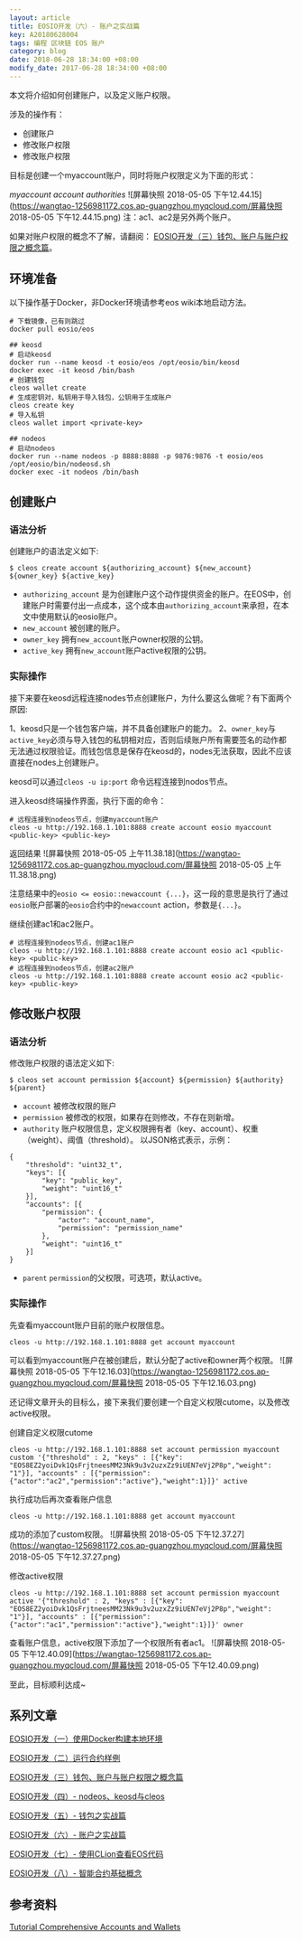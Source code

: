 ```yaml
---
layout: article
title: EOSIO开发（六）- 账户之实战篇
key: A20180628004
tags: 编程 区块链 EOS 账户
category: blog
date: 2018-06-28 18:34:00 +08:00
modify_date: 2017-06-28 18:34:00 +08:00
---
```


本文将介绍如何创建账户，以及定义账户权限。

涉及的操作有：

* 创建账户
* 修改账户权限
* 修改账户权限

目标是创建一个myaccount账户，同时将账户权限定义为下面的形式：

<!--more-->

*myaccount account authorities*
![屏幕快照 2018-05-05 下午12.44.15](https://wangtao-1256981172.cos.ap-guangzhou.myqcloud.com/屏幕快照 2018-05-05 下午12.44.15.png)
注：ac1、ac2是另外两个账户。

如果对账户权限的概念不了解，请翻阅：
[EOSIO开发（三）钱包、账户与账户权限之概念篇](https://mp.weixin.qq.com/s?__biz=MzIzMjYxMjgxNQ==&mid=2247483822&idx=1&sn=16aaa9a62cd656034141fcbab16b9e61&chksm=e893770edfe4fe18b99ede59ba762e5c9f6b9b1ee8c5cb9965e9614cf8bfa9a0625efbf1cd3f#rd)。

## 环境准备

以下操作基于Docker，非Docker环境请参考eos wiki本地启动方法。

```
# 下载镜像，已有则跳过
docker pull eosio/eos 

## keosd
# 启动keosd
docker run --name keosd -t eosio/eos /opt/eosio/bin/keosd
docker exec -it keosd /bin/bash
# 创建钱包
cleos wallet create
# 生成密钥对，私钥用于导入钱包，公钥用于生成账户
cleos create key
# 导入私钥
cleos wallet import <private-key>

## nodeos
# 启动nodeos
docker run --name nodeos -p 8888:8888 -p 9876:9876 -t eosio/eos /opt/eosio/bin/nodeosd.sh
docker exec -it nodeos /bin/bash
```

## 创建账户

### 语法分析

创建账户的语法定义如下:

```
$ cleos create account ${authorizing_account} ${new_account} ${owner_key} ${active_key}
```

* ```authorizing_account``` 是为创建账户这个动作提供资金的账户。在EOS中，创建账户时需要付出一点成本，这个成本由```authorizing_account```来承担，在本文中使用默认的eosio账户。
* ```new_account``` 被创建的账户。
* ```owner_key``` 拥有```new_account```账户owner权限的公钥。
* ```active_key``` 拥有```new_account```账户active权限的公钥。

### 实际操作

接下来要在keosd远程连接nodes节点创建账户，为什么要这么做呢？有下面两个原因:

1、keosd只是一个钱包客户端，并不具备创建账户的能力。
2、```owner_key```与```active_key```必须与导入钱包的私钥相对应，否则后续账户所有需要签名的动作都无法通过权限验证。而钱包信息是保存在keosd的，nodes无法获取，因此不应该直接在nodes上创建账户。

keosd可以通过```cleos -u ip:port``` 命令远程连接到nodos节点。

进入keosd终端操作界面，执行下面的命令：

```
# 远程连接到nodeos节点，创建myaccount账户
cleos -u http://192.168.1.101:8888 create account eosio myaccount <public-key> <public-key>
```

返回结果
![屏幕快照 2018-05-05 上午11.38.18](https://wangtao-1256981172.cos.ap-guangzhou.myqcloud.com/屏幕快照 2018-05-05 上午11.38.18.png)

注意结果中的```eosio <= eosio::newaccount {...}```，这一段的意思是执行了通过```eosio```账户部署的```eosio```合约中的```newaccount``` action，参数是```{...}```。

继续创建ac1和ac2账户。

```
# 远程连接到nodeos节点，创建ac1账户
cleos -u http://192.168.1.101:8888 create account eosio ac1 <public-key> <public-key>
# 远程连接到nodeos节点，创建ac2账户
cleos -u http://192.168.1.101:8888 create account eosio ac2 <public-key> <public-key>
```

## 修改账户权限
### 语法分析
修改账户权限的语法定义如下:

```
$ cleos set account permission ${account} ${permission} ${authority} ${parent}
```

* ```account``` 被修改权限的账户
* ```permission``` 被修改的权限，如果存在则修改，不存在则新增。
* ```authority``` 账户权限信息，定义权限拥有者（key、account）、权重（weight）、阈值（threshold）。
  以JSON格式表示，示例：

```
{
	"threshold": "uint32_t",
	"keys": [{
		"key": "public_key",
		"weight": "uint16_t"
	}],
	"accounts": [{
		"permission": {
			"actor": "account_name",
			"permission": "permission_name"
		},
		"weight": "uint16_t"
	}]
}
```
  
  
* ```parent``` ```permission```的父权限，可选项，默认active。

### 实际操作
先查看myaccount账户目前的账户权限信息。

```
cleos -u http://192.168.1.101:8888 get account myaccount
```

可以看到myaccount账户在被创建后，默认分配了active和owner两个权限。
![屏幕快照 2018-05-05 下午12.16.03](https://wangtao-1256981172.cos.ap-guangzhou.myqcloud.com/屏幕快照 2018-05-05 下午12.16.03.png)

还记得文章开头的目标么，接下来我们要创建一个自定义权限cutome，以及修改active权限。

创建自定义权限cutome

```
cleos -u http://192.168.1.101:8888 set account permission myaccount custom '{"threshold" : 2, "keys" : [{"key": "EOS8EZ2yoiDvk1QsFrjtneesMM23Nk9u3v2uzxZz9iUEN7eVj2P8p","weight": "1"}], "accounts" : [{"permission":{"actor":"ac2","permission":"active"},"weight":1}]}' active
```

执行成功后再次查看账户信息

```
cleos -u http://192.168.1.101:8888 get account myaccount
```

成功的添加了custom权限。
![屏幕快照 2018-05-05 下午12.37.27](https://wangtao-1256981172.cos.ap-guangzhou.myqcloud.com/屏幕快照 2018-05-05 下午12.37.27.png)

修改active权限

```
cleos -u http://192.168.1.101:8888 set account permission myaccount active '{"threshold" : 2, "keys" : [{"key": "EOS8EZ2yoiDvk1QsFrjtneesMM23Nk9u3v2uzxZz9iUEN7eVj2P8p","weight": "1"}], "accounts" : [{"permission":{"actor":"ac1","permission":"active"},"weight":1}]}' owner
```

查看账户信息，active权限下添加了一个权限所有者ac1。
![屏幕快照 2018-05-05 下午12.40.09](https://wangtao-1256981172.cos.ap-guangzhou.myqcloud.com/屏幕快照 2018-05-05 下午12.40.09.png)

至此，目标顺利达成~

## 系列文章

[EOSIO开发（一）使用Docker构建本地环境](https://www.taowong.com/blog/2018/06/23/eos-develop-1.html)

[EOSIO开发（二）运行合约样例](https://www.taowong.com/blog/2018/06/27/eos-develop-2.html)

[EOSIO开发（三）钱包、账户与账户权限之概念篇](https://www.taowong.com/blog/2018/06/28/eos-develop-3.html)

[EOSIO开发（四）- nodeos、keosd与cleos](https://www.taowong.com/blog/2018/06/28/eos-develop-4.html)

[EOSIO开发（五）- 钱包之实战篇](https://www.taowong.com/blog/2018/06/28/eos-develop-5.html)

[EOSIO开发（六）- 账户之实战篇](https://www.taowong.com/blog/2018/06/28/eos-develop-6.html)

[EOSIO开发（七）- 使用CLion查看EOS代码](https://www.taowong.com/blog/2018/06/28/eos-develop-7.html)

[EOSIO开发（八）- 智能合约基础概念](https://www.taowong.com/blog/2018/06/28/eos-develop-8.html)

## 参考资料
[Tutorial Comprehensive Accounts and Wallets](https://github.com/EOSIO/eos/wiki/Tutorial-Comprehensive-Accounts-and-Wallets)


